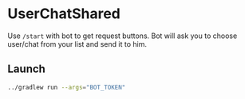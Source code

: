 # UserChatShared

Use `/start` with bot to get request buttons. Bot will ask you to choose user/chat from your list and send it to him.

## Launch

```bash
../gradlew run --args="BOT_TOKEN"
```
